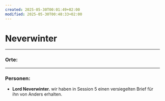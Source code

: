 ```yaml
---
created: 2025-05-30T00:01:49+02:00
modified: 2025-05-30T00:48:33+02:00
---
```


# Neverwinter

* * *

### Orte:


* * *

### Personen:
- **Lord Neverwinter.** wir haben in Session 5 einen versiegelten Brief für ihn von Anders erhalten.
